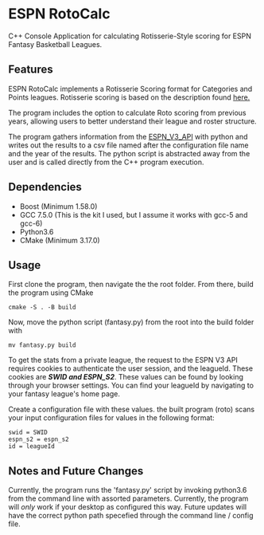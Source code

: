# ESPN RotoCalc
C++ Console Application for calculating Rotisserie-Style scoring for ESPN Fantasy Basketball Leagues.

## Features
ESPN RotoCalc implements a Rotisserie Scoring format for Categories and Points leagues. Rotisserie scoring is based on the description found [here.](https://en.wikipedia.org/wiki/Fantasy_basketball#Rotisserie_(ROTO))

The program includes the option to calculate Roto scoring from previous years, allowing users to better understand their league and roster structure.

The program gathers information from the [ESPN_V3_API](https://stmorse.github.io/journal/espn-fantasy-v3.html) with python and writes out the results to a csv file named after the configuration file name and the year of the results. The python script is abstracted away from the user and is called directly from the C++ program execution. 


## Dependencies
- Boost (Minimum 1.58.0)
- GCC 7.5.0 (This is the kit I used, but I assume it works with gcc-5 and gcc-6)
- Python3.6
- CMake (Minimum 3.17.0)

## Usage
First clone the program, then navigate the the root folder.
From there, build the program using CMake
```
cmake -S . -B build
```
Now, move the python script (fantasy.py) from the root into the build folder with
```
mv fantasy.py build
```
To get the stats from a private league, the request to the ESPN V3 API requires cookies to authenticate the user session, and the leagueId. These cookies are ***SWID and ESPN_S2***. These values can be found by looking through your browser settings. You can find your leagueId by navigating to your fantasy league's home page.

Create a configuration file with these values. the built program (roto)
scans your input configuration files for values in the following format:
```
swid = SWID
espn_s2 = espn_s2
id = leagueId
```

## Notes and Future Changes

Currently, the program runs the 'fantasy.py' script by invoking python3.6 from the command line with assorted parameters. Currently, the program will *only* work if your desktop as configured this way.
Future updates will have the correct python path specefied through the command line / config file.
